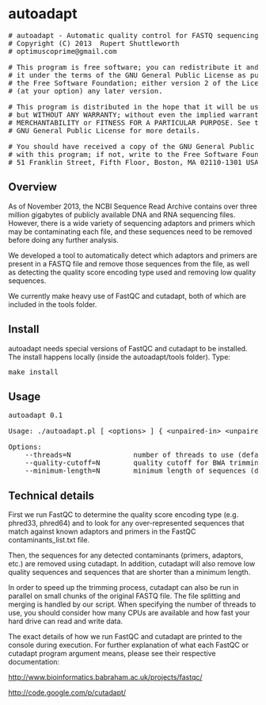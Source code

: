 autoadapt
=========

<pre>
# autoadapt - Automatic quality control for FASTQ sequencing files
# Copyright (C) 2013  Rupert Shuttleworth
# optimuscoprime@gmail.com

# This program is free software; you can redistribute it and/or modify
# it under the terms of the GNU General Public License as published by
# the Free Software Foundation; either version 2 of the License, or
# (at your option) any later version.

# This program is distributed in the hope that it will be useful,
# but WITHOUT ANY WARRANTY; without even the implied warranty of
# MERCHANTABILITY or FITNESS FOR A PARTICULAR PURPOSE. See the
# GNU General Public License for more details.

# You should have received a copy of the GNU General Public License along
# with this program; if not, write to the Free Software Foundation, Inc.,
# 51 Franklin Street, Fifth Floor, Boston, MA 02110-1301 USA.
</pre>

Overview
--------

As of November 2013, the NCBI Sequence Read Archive contains over three million gigabytes of publicly available DNA and RNA sequencing files. However, there is a wide variety of sequencing adaptors and primers which may be contaminating each file, and these sequences need to be removed before doing any further analysis. 

We developed a tool to automatically detect which adaptors and primers are present in a FASTQ file and remove those sequences from the file, as well as detecting the quality score encoding type used and removing low quality sequences.

We currently make heavy use of FastQC and cutadapt, both of which are included in the tools folder.

Install
-------

autoadapt needs special versions of FastQC and cutadapt to be installed. The install happens locally (inside the autoadapt/tools folder). Type:

<pre>
make install
</pre>

Usage
-----

<pre>
autoadapt 0.1

Usage: ./autoadapt.pl [ &lt;options&gt; ] { &lt;unpaired-in&gt; &lt;unpaired-out&gt; | &lt;paired-in-1&gt; &lt;paired-out-1&gt; &lt;paired-in-2&gt; &lt;paired-out-2&gt; }

Options:
    --threads=N               number of threads to use (default: 1)
    --quality-cutoff=N        quality cutoff for BWA trimming algorithm (default: 20)
    --minimum-length=N        minimum length of sequences (default: 18)
</pre>

Technical details
-----------------

First we run FastQC to determine the quality score encoding type (e.g. phred33, phred64) and to look for any over-represented sequences that match against known adaptors and primers in the FastQC contaminants_list.txt file.

Then, the sequences for any detected contaminants (primers, adaptors, etc.) are removed using cutadapt. In addition, cutadapt will also remove low quality sequences and sequences that are shorter than a minimum length.

In order to speed up the trimming process, cutadapt can also be run in parallel on small chunks of the original FASTQ file. The file splitting and merging is handled by our script. When specifying the number of threads to use, you should consider how many CPUs are available and how fast your hard drive can read and write data.

The exact details of how we run FastQC and cutadapt are printed to the console during execution. For further explanation of what each FastQC or cutadapt program argument means, please see their respective documentation:

http://www.bioinformatics.babraham.ac.uk/projects/fastqc/

http://code.google.com/p/cutadapt/
